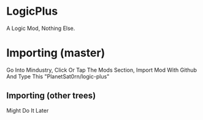 # LogicPlus
A Logic Mod, Nothing Else.

# Importing (master)

Go Into Mindustry, Click Or Tap The Mods Section, Import Mod With Github And Type This "PlanetSat0rn/logic-plus"

## Importing (other trees)

Might Do It Later
